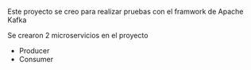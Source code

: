 Este proyecto se creo para realizar pruebas con el framwork de Apache Kafka

Se crearon 2 microservicios en el proyecto
- Producer
- Consumer
